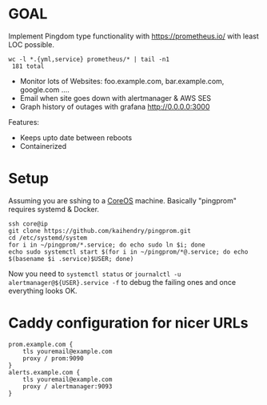 # GOAL

Implement Pingdom type functionality with https://prometheus.io/ with least LOC possible.

	wc -l *.{yml,service} prometheus/* | tail -n1
	 181 total

* Monitor lots of Websites: foo.example.com, bar.example.com, google.com ....
* Email when site goes down with alertmanager & AWS SES
* Graph history of outages with grafana http://0.0.0.0:3000

Features:

* Keeps upto date between reboots
* Containerized

# Setup

Assuming you are sshing to a [CoreOS](https://coreos.com/) machine. Basically "pingprom" requires systemd & Docker.

	ssh core@ip
	git clone https://github.com/kaihendry/pingprom.git
	cd /etc/systemd/system
	for i in ~/pingprom/*.service; do echo sudo ln $i; done
	echo sudo systemctl start $(for i in ~/pingprom/*@.service; do echo $(basename $i .service)$USER; done)

Now you need to `systemctl status` or `journalctl -u alertmanager@${USER}.service -f` to debug the failing ones and once everything looks OK.

# Caddy configuration for nicer URLs

	prom.example.com {
		tls youremail@example.com
		proxy / prom:9090
	}
	alerts.example.com {
		tls youremail@example.com
		proxy / alertmanager:9093
	}
